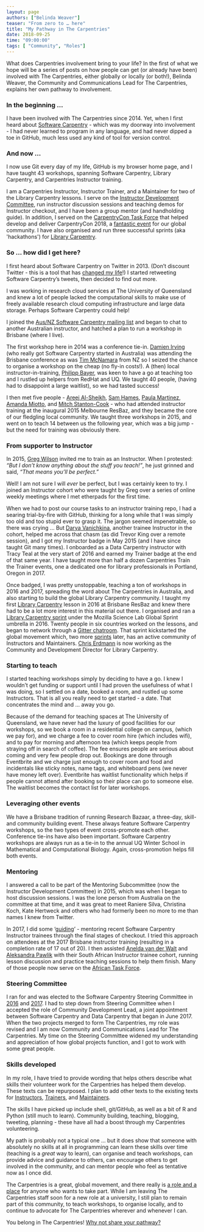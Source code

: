 ```yaml
---
layout: page
authors: ["Belinda Weaver"]
teaser: "From zero to … here"
title: "My Pathway in The Carpentries"
date: 2018-09-25
time: "09:00:00"
tags: [ "Community", "Roles"]
---
```


What does Carpentries involvement bring to your life? In the first of what we hope will be a series of posts on how 
people can get (or already have been) involved with The Carpentries, either globally or locally (or both!), 
Belinda Weaver, the Community and Communications Lead for The Carpentries, explains her own pathway to involvement.

### In the beginning ...

I have been involved with The Carpentries since 2014. Yet, when I first heard about 
[Software Carpentry](https://software-carpentry.org/) - 
which was my doorway into involvement - I had never learned to program in any language, and had never dipped a toe in GitHub, 
much less used any kind of tool for version control. 

### And now …

I now use Git every day of my life, GitHub is my browser home page, and I have taught 43 workshops, spanning Software Carpentry, 
Library Carpentry, and Carpentries Instructor training. 

I am a Carpentries Instructor, Instructor Trainer, and a Maintainer for two of the Library Carpentry lessons. 
I serve on the [Instructor Development Committee](https://carpentries.org/inst-dev/), run instructor discussion sessions 
and teaching demos for Instructor checkout, and I have been a group mentor (and handholding guide). 
In addition, I served on the [CarpentryCon Task Force](https://pad.carpentries.org/2018carpentrycontaskforce) that helped develop 
and deliver CarpentryCon 2018, 
a [fantastic event](https://carpentries.org/blog/2018/06/carpentry-con-report/) for our global community. 
I have also organised and run three successful sprints (aka 'hackathons') for [Library Carpentry](https://librarycarpentry.org/).

### So … how did I get here?

I first heard about Software Carpentry on Twitter in 2013. 
(Don’t discount Twitter - this is a tool that has 
[changed my life](https://software-carpentry.org/blog/2018/01/twit-fave.html)!) I
started retweeting Software Carpentry’s tweets, then decided to find out more. 


I was working in research cloud services at The University of Queensland and knew a lot of 
people lacked the computational skills to make use of freely available research cloud computing infrastructure and 
large data storage. Perhaps Software Carpentry could help! 

I joined the
[Aus/NZ Software Carpentry mailing list](https://carpentries.topicbox.com/groups/local-aunz) and 
began to chat to another Australian instructor, and hatched a plan to run a workshop in Brisbane (where I live). 

The first workshop here in 2014 was a conference tie-in. 
[Damien Irving](https://twitter.com/DrClimate) (who really got Software Carpentry started in Australia) was 
attending the Brisbane conference as was [Tim McNamara](https://twitter.com/timClicks) from NZ so I seized the 
chance to organise a workshop on the cheap (no fly-in costs!). A (then) local instructor-in-training, 
[Philipp Bayer](https://twitter.com/PhilippBayer), was keen to have a go at teaching too and I rustled up helpers 
from RedHat and UQ. We taught 40 people, (having had to disappoint a large waitlist), so we had tasted success!

I then met five people - [Areej Al-Sheikh](https://twitter.com/areejalsheikh), [Sam Hames](https://twitter.com/scmhames), [Paula Martinez](https://twitter.com/orchid00), 
[Amanda Miotto](https://twitter.com/AmandaMiottoGU), and [Mitch Stanton-Cook](https://twitter.com/Bio_mscook) - 
who had attended instructor training at the inaugural 2015 Melbourne ResBaz, and they became the core of 
our fledgling local community. We taught three workshops in 2015, and went on to teach 14 between us the 
following year, which was a big jump - but the need for training was obviously there.

### From supporter to Instructor

In 2015, [Greg Wilson](https://twitter.com/gvwilson) invited me to train as an Instructor. 
When I protested: _“But I don’t know anything about the stuff you teach!”_, he just grinned and 
said, _“That means you’ll be perfect.”_ 

Well! I am not sure I will _ever_ be perfect, but I was certainly keen to try. 
I joined an Instructor cohort who were taught by Greg over a series of online weekly meetings where I 
met etherpads for the first time. 

When we had to post our course tasks to an instructor training repo, I had a searing trial-by-fire with GitHub, 
thinking for a long while that I was simply too old and too stupid ever to grasp it. The jargon seemed impenetrable, 
so there was crying ... But [Darya Vanichkina](https://twitter.com/dvanichkina), another trainee Instructor in the cohort, helped me across 
that chasm (as did Trevor King over a remote session), and I got my Instructor badge in May 2015 
(and I have since taught Git many times). I onboarded as a Data Carpentry instructor with Tracy Teal 
at the very start of 2016 and earned my Trainer badge at the end of that same year. I have taught more 
than half a dozen Carpentries Train the Trainer events, one a dedicated one for library professionals in Portland, Oregon in 2017.

Once badged, I was pretty unstoppable, teaching a ton of workshops in 2016 and 2017, spreading the word 
about The Carpentries in Australia, and also starting to build the global Library Carpentry community. 
I taught my first [Library Carpentry](https://librarycarpentry.org/) lesson in 2016 at Brisbane ResBaz 
and knew there had to be a lot more interest in this material out there. I organised and ran 
a [Library Carpentry sprint](https://software-carpentry.org/blog/2016/06/library-carpentry-sprint.html) under the 
Mozilla Science Lab Global Sprint umbrella in 2016. Twenty people in six countries worked on the lessons, 
and began to network through a [Gitter chatroom](https://gitter.im/LibraryCarpentry/Lobby). That sprint kickstarted 
the global movement which, two more [sprints](https://software-carpentry.org/blog/2017/06/lc-sprint.html) later, 
has an active community of Instructors and Maintainers. [Chris Erdmann](https://twitter.com/libcce) is now working as the Community 
and Development Director for Library Carpentry.

### Starting to teach 

I started teaching workshops simply by deciding to have a go. I knew I wouldn’t get funding or support until 
I had proven the usefulness of what I was doing, so I settled on a date, booked a room, and rustled up 
some Instructors. That is all you really need to get started - a date. That concentrates the mind and … away you go.

Because of the demand for teaching spaces at The University of Queensland, we have never had the luxury of good facilities 
for our workshops, so we book a room in a residential college on campus, (which we pay for), and we charge 
a fee to cover room hire (which includes wifi), and to pay for morning and afternoon tea (which keeps people 
from straying off in search of coffee). The fee ensures people are serious about coming and very few people drop 
out. Bookings are done through Eventbrite and we charge just enough to cover room and food and incidentals like sticky notes,
name tags, and whiteboard pens (we never have money left over). Eventbrite has waitlist functionality which helps 
if people cannot attend after booking so their place can go to someone else. The waitlist becomes the contact list for 
later workshops.

### Leveraging other events

We have a Brisbane tradition of running Research Bazaar, a three-day, skill- and community building event. 
These always feature Software Carpentry workshops, so the two types of event cross-promote each other. 
Conference tie-ins have also been important. Software Carpentry workshops are always run as a tie-in to the 
annual UQ Winter School in Mathematical and Computational Biology. Again, cross-promotion helps fill both events. 

### Mentoring

I answered a call to be part of the Mentoring Subcommittee (now the Instructor Development Committee) in 2015, which 
was when I began to host discussion sessions. I was the lone person from Australia on the committee at that time, 
and it was great to meet Raniere Silva, Christina Koch, Kate Hertweck and others who had formerly been no more 
to me than names I knew from Twitter. 

In 2017, I did some ‘[guiding](https://software-carpentry.org/blog/2016/03/proposal-instructor-trainees.html)’ - 
mentoring recent Software Carpentry Instructor trainees through the final stages of checkout. I tried this approach 
on attendees at the 2017 Brisbane instructor training (resulting in a completion rate of 17 out of 20). I then assisted 
[Anelda van der Walt](https://twitter.com/aneldavdw) and [Aleksandra Pawlik](https://twitter.com/aleksandrana) with 
their South African Instructor trainee cohort, running lesson discussion and practice 
teaching sessions to help them finish. Many of those people now serve on the [African Task Force](https://carpentries.org/africa-tf/).

### Steering Committee

I ran for and was elected to the Software Carpentry Steering Committee in 
[2016](https://software-carpentry.org/blog/2015/12/scf-nomination-weaver.html) and 
[2017](https://software-carpentry.org/blog/2016/12/weaver-sc.html). I had to step down from 
Steering Committee when I accepted the role of Community Development Lead, a joint appointment 
between Software Carpentry and Data Carpentry that began in June 2017. When the two projects 
merged to form The Carpentries, my role was revised and I am now Community and Communications Lead 
for The Carpentries. My time on the Steering Committee widened my understanding and appreciation of 
how global projects function, and I got to work with some great people. 

### Skills developed

In my role, I have tried to provide wording that helps others describe what skills their volunteer work for the 
Carpentries has helped them develop. These texts can be repurposed. I plan to add other texts to the existing texts 
for [Instructors](https://github.com/carpentries/commons/blob/master/text-for-instructors.md), 
[Trainers](https://github.com/carpentries/commons/blob/master/text-for-trainers.md), and 
[Maintainers](https://github.com/carpentries/commons/blob/master/text-for-maintainers.md). 

The skills I have picked up include shell, git/GitHub, as well as a bit of R and Python (still much to learn). 
Community building, teaching, blogging, tweeting, planning - these have all had a boost through my Carpentries volunteering. 

My path is probably not a typical one ... but it does show that someone with absolutely no skills at 
all in programming can learn these skills over time (teaching is a _great_ way to learn), can organise 
and teach workshops, can provide advice and guidance to others, can encourage others to get involved in 
the community, and can mentor people who feel as tentative now as I once did. 

The Carpentries is a great, global movement, and there really is [a role and a place](https://carpentries.org/volunteer) for anyone 
who wants to take part. While I am leaving The Carpentries staff soon for a new role at a university, I still 
plan to remain part of this community, to teach workshops, to organise locally, and to continue to advocate for The Carpentries wherever and whenever I can.

You belong in The Carpentries! [Why not share your pathway?](https://carpentries.typeform.com/to/akjfDR)
